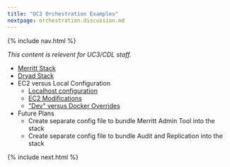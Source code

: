 ```yaml
---
title: "UC3 Orchestration Examples"
nextpage: orchestration.discussion.md
---
```


{% include nav.html %}

_This content is relevent for UC3/CDL staff._

- [Merritt Stack](https://github.com/CDLUC3/merritt-docker/blob/master/mrt-services/docker-compose.yml)
- [Dryad Stack](https://github.com/CDLUC3/merritt-docker/blob/master/mrt-services/dryad.yml)
- EC2 versus Local Configuration
  - [Localhost configuration](https://github.com/CDLUC3/merritt-docker/blob/master/mrt-services/local.yml)
  - [EC2 Modifications](https://github.com/CDLUC3/merritt-docker/blob/master/mrt-services/ec2.yml)
  - ["Dev" versus Docker Overrides](https://github.com/CDLUC3/merritt-docker/blob/master/mrt-services/docker-dev.yml)
- Future Plans
  - Create separate config file to bundle Merritt Admin Tool into the stack
  - Create separate config file to bundle Audit and Replication into the stack


{% include next.html %}
